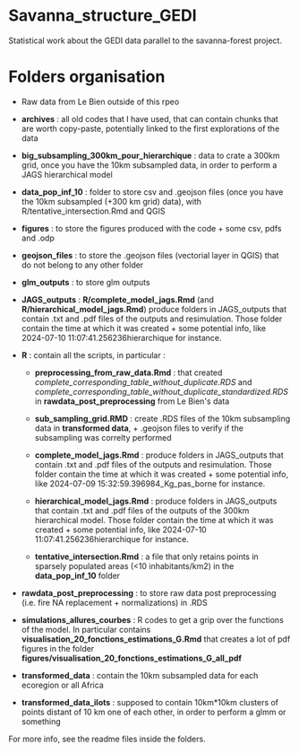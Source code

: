 # Savanna_structure_GEDI

Statistical work about the GEDI data parallel to the savanna-forest project.

# Folders organisation

- Raw data from Le Bien outside of this rpeo
- **archives** : all old codes that I have used, that can contain chunks that are worth copy-paste, potentially linked to the first explorations of the data
- **big_subsampling_300km_pour_hierarchique** : data to crate a 300km grid, once you have the 10km subsampled data, in order to perform a JAGS hierarchical model
- **data_pop_inf_10** : folder to store csv and .geojson files (once you have the 10km subsampled (+300 km grid) data), with R/tentative_intersection.Rmd and QGIS
- **figures** : to store the figures produced with the code + some csv, pdfs and .odp
- **geojson_files** : to store the .geojson files (vectorial layer in QGIS) that do not belong to any other folder
- **glm_outputs** : to store glm outputs
- **JAGS_outputs** :    **R/complete_model_jags.Rmd** (and **R/hierarchical_model_jags.Rmd**) produce folders in JAGS_outputs that contain .txt and .pdf files of the outputs and resimulation. Those folder contain the time at which it was created + some potential info, like 2024-07-10 11:07:41.256236hierarchique for instance.
- **R** : contain all the scripts, in particular :
  - **preprocessing_from_raw_data.Rmd** : that created *complete_corresponding_table_without_duplicate.RDS* and *complete_corresponding_table_without_duplicate_standardized.RDS* in **rawdata_post_preprocessing** from Le Bien's data

  - **sub_sampling_grid.RMD** :  create .RDS files of the 10km subsampling data in **transformed data**, + .geojson files to verify if the subsampling was correlty performed

  - **complete_model_jags.Rmd** : produce folders in JAGS_outputs that contain .txt and .pdf files of the outputs and resimulation. Those folder contain the time at which it was created + some potential info, like 2024-07-09 15:32:59.396984_Kg_pas_borne for instance.

  - **hierarchical_model_jags.Rmd** : produce folders in JAGS_outputs that contain .txt and .pdf files of the outputs of the 300km hierarchical model. Those folder contain the time at which it was created + some potential info, like 2024-07-10 11:07:41.256236hierarchique for instance.

  -  **tentative_intersection.Rmd** : a file that only retains points in sparsely populated areas (<10 inhabitants/km2) in the **data_pop_inf_10** folder

- **rawdata_post_preprocessing** : to store raw data post preprocessing (i.e. fire NA replacement + normalizations) in .RDS

- **simulations_allures_courbes** : R codes to get a grip over the functions of the model. In particular contains **visualisation_20_fonctions_estimations_G.Rmd** that creates a lot of pdf figures in the folder **figures/visualisation_20_fonctions_estimations_G_all_pdf**
- **transformed_data** : contain the 10km subsampled data for each ecoregion or all Africa
- **transformed_data_ilots** : supposed to contain 10km*10km clusters of points distant of 10 km one of each other, in order to perform a glmm or something

For more info, see the readme files inside the folders.